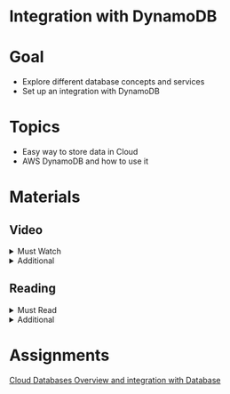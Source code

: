 # Integration with DynamoDB

# Goal

- Explore different database concepts and services
- Set up an integration with DynamoDB

# Topics

- Easy way to store data in Cloud
- AWS DynamoDB and how to use it

# Materials

## Video

<details>
  <summary>Must Watch</summary>

  The following content provides enough info to complete the task.

  <blockquote>

  <details>
    <summary>In English</summary>

   <blockquote>

   - [AWS Cloud Databases - part1. Creating DynamoDB table](https://videoportal.epam.com/video/GoPjaNyQq3Q3Zb9r76AN), ~4 mins
   - [AWS Cloud Databases - part2. Manipulating Data in DynamoDB Table](https://videoportal.epam.com/video/QDNRY5V9oB9Kbp3lJo2O), ~5 mins
   - [AWS Cloud Databases - part3. Accessing Data from Lambda](https://videoportal.epam.com/video/MNnV7g03KryZqMrNa0b3), ~4 mins
   </blockquote>
  </details>

  <details>
    <summary>In Russian</summary>

   <blockquote>

   - [RU Databases Intro](https://videoportal.epam.com/video/EKz1JeNKNODrw0vZ7v5Q), ~55 mins
   - [RU Databases in AWS](https://videoportal.epam.com/video/pZWva8oyobZWbRwB71m3), ~26 mins
   </blockquote>
  </details>

  </blockquote>

</details>

<details>
  <summary>Additional</summary>

  The following content provides more info for further studies.

  <blockquote>

  - [Journey to the Cloud - The Why](https://youtu.be/ot7joOiUG3o), ~24mins
  - [SQL vs NoSQL Explained](https://www.youtube.com/watch?v=ruz-vK8IesE), ~12 mins
  - [How to Choose a Database on AWS](https://www.youtube.com/watch?v=eK_umMYxZfM), ~7 mins
  </blockquote>

</details>

## Reading

<details>
  <summary>Must Read</summary>

  The following content provides enough info to complete the task.

  <blockquote>

  - [What is AWS Dynamo DB](https://docs.aws.amazon.com/amazondynamodb/latest/developerguide/Introduction.html)
  - [Setting up DynamoDB](https://docs.aws.amazon.com/amazondynamodb/latest/developerguide/SettingUp.html)
  - [AWS DynamoDB FAQs](https://aws.amazon.com/ru/dynamodb/faqs/)
  </blockquote>

</details>

<details>
  <summary>Additional</summary>

  The following content provides more info for further studies.

  <blockquote>

  - [Best practices for Amazon RDS](https://docs.aws.amazon.com/AmazonRDS/latest/UserGuide/CHAP_BestPractices.html)
  - [Using Amazon RDS with Amazon VPC](https://docs.aws.amazon.com/AmazonRDS/latest/UserGuide/USER_VPC.html)
  - [A guide to understanding database scaling patterns](https://www.freecodecamp.org/news/understanding-database-scaling-patterns/)
  </blockquote>

</details>

# Assignments

[Cloud Databases Overview and integration with Database](./task.md)
